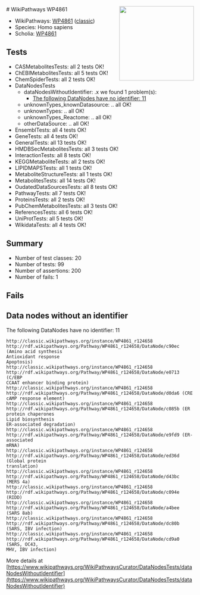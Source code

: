 <img style="float: right; width: 200px" src="https://upload.wikimedia.org/wikipedia/commons/thumb/8/83/Wplogo_with_text_500.png/640px-Wplogo_with_text_500.png" />
# WikiPathways WP4861

* WikiPathways: [WP4861](https://wikipathways.org/pathways/WP4861) ([classic](https://classic.wikipathways.org/instance/WP4861))
* Species: Homo sapiens
* Scholia: [WP4861](https://scholia.toolforge.org/wikipathways/WP4861)
## Tests
* CASMetabolitesTests: all 2 tests OK!
* ChEBIMetabolitesTests: all 5 tests OK!
* ChemSpiderTests: all 2 tests OK!
* DataNodesTests
    * dataNodesWithoutIdentifier: .x we found 1 problem(s):
        * [The following DataNodes have no identifier: 11](#8792c491)
    * unknownTypes_knownDatasource: .. all OK!
    * unknownTypes: .. all OK!
    * unknownTypes_Reactome: .. all OK!
    * otherDataSource: .. all OK!
* EnsemblTests: all 4 tests OK!
* GeneTests: all 4 tests OK!
* GeneralTests: all 13 tests OK!
* HMDBSecMetabolitesTests: all 3 tests OK!
* InteractionTests: all 8 tests OK!
* KEGGMetaboliteTests: all 2 tests OK!
* LIPIDMAPSTests: all 1 tests OK!
* MetaboliteStructureTests: all 1 tests OK!
* MetabolitesTests: all 14 tests OK!
* OudatedDataSourcesTests: all 8 tests OK!
* PathwayTests: all 7 tests OK!
* ProteinsTests: all 2 tests OK!
* PubChemMetabolitesTests: all 3 tests OK!
* ReferencesTests: all 6 tests OK!
* UniProtTests: all 5 tests OK!
* WikidataTests: all 4 tests OK!


## Summary

* Number of test classes: 20
* Number of tests: 99
* Number of assertions: 200
* Number of fails: 1

## Fails

<a name="8792c491" />

## Data nodes without an identifier

The following DataNodes have no identifier: 11
```
http://classic.wikipathways.org/instance/WP4861_r124658 http://rdf.wikipathways.org/Pathway/WP4861_r124658/DataNode/c90ec (Amino acid synthesis
Antioxidant response
Apoptosis)
http://classic.wikipathways.org/instance/WP4861_r124658 http://rdf.wikipathways.org/Pathway/WP4861_r124658/DataNode/e0713 (C/EBP
CCAAT enhancer binding protein)
http://classic.wikipathways.org/instance/WP4861_r124658 http://rdf.wikipathways.org/Pathway/WP4861_r124658/DataNode/d0da6 (CRE
cAMP response element)
http://classic.wikipathways.org/instance/WP4861_r124658 http://rdf.wikipathways.org/Pathway/WP4861_r124658/DataNode/c085b (ER protein chaperones
Lipid biosynthesis
ER-associated degradation)
http://classic.wikipathways.org/instance/WP4861_r124658 http://rdf.wikipathways.org/Pathway/WP4861_r124658/DataNode/e9fd9 (ER-associated
mRNA)
http://classic.wikipathways.org/instance/WP4861_r124658 http://rdf.wikipathways.org/Pathway/WP4861_r124658/DataNode/ed36d (Global protein
translation)
http://classic.wikipathways.org/instance/WP4861_r124658 http://rdf.wikipathways.org/Pathway/WP4861_r124658/DataNode/d43bc (MERS 4a)
http://classic.wikipathways.org/instance/WP4861_r124658 http://rdf.wikipathways.org/Pathway/WP4861_r124658/DataNode/c094e (RIDD)
http://classic.wikipathways.org/instance/WP4861_r124658 http://rdf.wikipathways.org/Pathway/WP4861_r124658/DataNode/a4bee (SARS 8ab)
http://classic.wikipathways.org/instance/WP4861_r124658 http://rdf.wikipathways.org/Pathway/WP4861_r124658/DataNode/dc80b (SARS, IBV infection)
http://classic.wikipathways.org/instance/WP4861_r124658 http://rdf.wikipathways.org/Pathway/WP4861_r124658/DataNode/cd9a0 (SARS, OC43,
MHV, IBV infection)
```

More details at [https://www.wikipathways.org/WikiPathwaysCurator/DataNodesTests/dataNodesWithoutIdentifier](https://www.wikipathways.org/WikiPathwaysCurator/DataNodesTests/dataNodesWithoutIdentifier)

